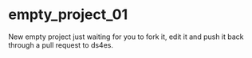 # empty_project_01
New empty project just waiting for you to fork it, edit it and push it back through a pull request to ds4es.
